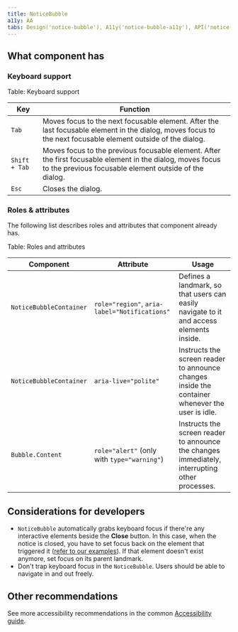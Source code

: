 ```yaml
---
title: NoticeBubble
a11y: AA
tabs: Design('notice-bubble'), A11y('notice-bubble-a11y'), API('notice-bubble-api'), Example('notice-bubble-code'), Changelog('notice-bubble-changelog')
---
```


## What component has

### Keyboard support

Table: Keyboard support

| Key           | Function                              |
| ------------- | ------------------------------------- |
| `Tab`         | Moves focus to the next focusable element. After the last focusable element in the dialog, moves focus to the next focusable element outside of the dialog. |
| <nobr>`Shift + Tab`</nobr> | Moves focus to the previous focusable element. After the first focusable element in the dialog, moves focus to the previous focusable element outside of the dialog. |
| `Esc`         | Closes the dialog. |

### Roles & attributes

The following list describes roles and attributes that component already has.

Table: Roles and attributes

| Component                 | Attribute                                     | Usage                                                                                                                                                                                                                               |
| ------------------------- | --------------------------------------------- | ----------------------------------------------------------------------------------------------------------------------------------------------------------------------------------------------------------------------------------- |
| `NoticeBubbleContainer`   | `role="region"`, `aria-label="Notifications"` | Defines a landmark, so that users can easily navigate to it and access elements inside. |
| `NoticeBubbleContainer`   | `aria-live="polite"`                          | Instructs the screen reader to announce changes inside the container whenever the user is idle. |
| `Bubble.Content`          | `role="alert"` (only with `type="warning"`)   | Instructs the screen reader to announce the changes immediately, interrupting other processes. |

## Considerations for developers

- `NoticeBubble` automatically grabs keyboard focus if there're any interactive elements beside the **Close** button. In this case, when the notice is closed, you have to set focus back on the element that triggered it ([refer to our examples](./notice-bubble-code.md)). If that element doesn't exist anymore, set focus on its parent landmark.
- Don't trap keyboard focus in the `NoticeBubble`. Users should be able to navigate in and out freely.

## Other recommendations

See more accessibility recommendations in the common [Accessibility guide](/core-principles/a11y/a11y).

